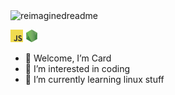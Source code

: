 <img src="https://myreadme.vercel.app/api/embed/Cardrhyme206113?panels=userstatistics,toprepositories,toplanguages,commitgraph" alt="reimaginedreadme" />

<code><img height="20" src="https://raw.githubusercontent.com/github/explore/80688e429a7d4ef2fca1e82350fe8e3517d3494d/topics/javascript/javascript.png"></code>
<code><img height="20" src="https://raw.githubusercontent.com/github/explore/80688e429a7d4ef2fca1e82350fe8e3517d3494d/topics/nodejs/nodejs.png"></code>  

- 👋 Welcome, I’m Card
- 👀 I’m interested in coding
- 🌱 I’m currently learning linux stuff

